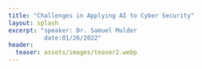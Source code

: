 ```yaml
---
title: "Challenges in Applying AI to Cyber Security"
layout: splash
excerpt: "speaker: Dr. Samuel Mulder  
          date:01/26/2022"
header:
  teaser: assets/images/teaser2.webp
---
```

